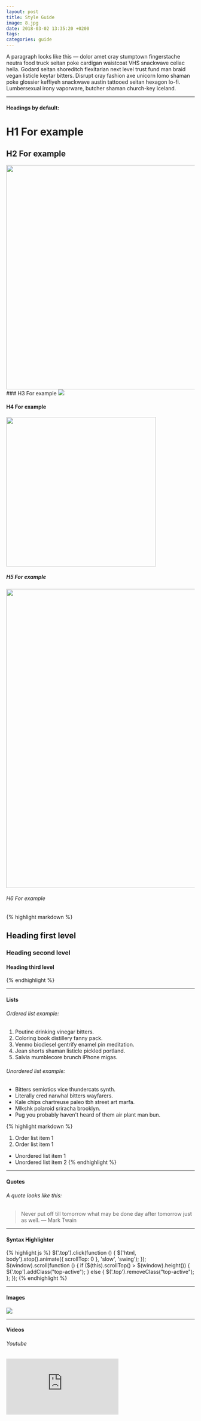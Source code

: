```yaml
---
layout: post
title: Style Guide
image: 8.jpg
date: 2018-03-02 13:35:20 +0200
tags:
categories: guide
---
```

A paragraph looks like this — dolor amet cray stumptown fingerstache neutra food truck seitan poke cardigan waistcoat VHS snackwave celiac hella. Godard seitan shoreditch flexitarian next level trust fund man braid vegan listicle keytar bitters. Disrupt cray fashion axe unicorn lomo shaman poke glossier keffiyeh snackwave austin tattooed seitan hexagon lo-fi. Lumbersexual irony vaporware, butcher shaman church-key iceland.

***

#### Headings by default:

# H1 For example

<script src="https://github.com/snp600/snp600.github.io/blob/master/js/zoom-D.js"></script>
<style>
 .zoomD {
  width: 600px;
  height: auto;
  cursor: pointer;
}

#lb-back {
  position: fixed;
  top: 0;
  left: 0;
  width: 100%;
  height: 100vh;
  background: rgba(0, 0, 0, 0.5);
  z-index: 999;
  visibility: hidden;
  opacity: 0;
  transition: all 0.4s;
}
#lb-back.show {
  visibility: visible;
  opacity: 1;
}
#lb-img {
  text-align: center;
}

</style>


<div id="lb-back">
    <div id="lb-img"></div>
</div>



## H2 For example
<img src="https://i.imgur.com/0HOrTYI.jpg" class="zoomD"/>
### H3 For example

<script src="https://github.com/snp600/snp600.github.io/blob/master/js/tst.js"></script>
<script src="https://ajax.googleapis.com/ajax/libs/jquery/2.1.1/jquery.min.js"></script>
<img data-enlargable style="cursor: zoom-in" src="https://i.imgur.com/0HOrTYI.jpg" />

#### H4 For example

<style>
      .fullscreen:-webkit-full-screen {
      width: auto !important;
      height: auto !important;
      margin:auto !important;
  }
     .fullscreen:-moz-full-screen {
      width: auto !important;
      height: auto !important;
      margin:auto !important;
  }
     .fullscreen:-ms-fullscreen {
      width: auto !important;
      height: auto !important;
      margin:auto !important;
  }     
     </style>
     
<img id="myImage2" style="width:400px; height:auto;"  class="fullscreen" src="https://i.imgur.com/0HOrTYI.jpg" onClick="makeFullScreen2()"> 

##### H5 For example

<style>
      .zoomA {
        width: 800px;
        height: auto;
        transition-duration: 1s;
        transition-timing-function: ease;
      }
      .zoomA:hover {
        transform: scale(1.3);
      }
</style>


<img src="https://i.imgur.com/IhXKcal.jpg" class="zoomA"/>

###### H6 For example

{% highlight markdown %}
## Heading first level
### Heading second level
#### Heading third level
{% endhighlight %}

***

#### Lists

###### Ordered list example:

1. Poutine drinking vinegar bitters.
2. Coloring book distillery fanny pack.
3. Venmo biodiesel gentrify enamel pin meditation.
4. Jean shorts shaman listicle pickled portland.
5. Salvia mumblecore brunch iPhone migas.

###### Unordered list example:

* Bitters semiotics vice thundercats synth.
* Literally cred narwhal bitters wayfarers.
* Kale chips chartreuse paleo tbh street art marfa.
* Mlkshk polaroid sriracha brooklyn.
* Pug you probably haven't heard of them air plant man bun.

{% highlight markdown %}
1. Order list item 1
2. Order list item 1

* Unordered list item 1
* Unordered list item 2
{% endhighlight %}

***

#### Quotes

###### A quote looks like this:

> Never put off till tomorrow what may be done day after tomorrow just as well. — Mark Twain

***

#### Syntax Highlighter

{% highlight js %}
  $('.top').click(function () {
    $('html, body').stop().animate({ scrollTop: 0 }, 'slow', 'swing');
  });
  $(window).scroll(function () {
    if ($(this).scrollTop() > $(window).height()) {
      $('.top').addClass("top-active");
    } else {
      $('.top').removeClass("top-active");
    };
  });
{% endhighlight %}

***

#### Images

![]({{site.baseurl}}/images/2.jpg)

***

#### Videos

###### Youtube

<iframe src="https://www.youtube.com/embed/iWowJBRMtpc" frameborder="0" allowfullscreen></iframe>
